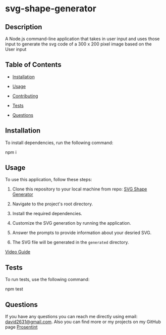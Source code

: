 # svg-shape-generator

  ## Description

  A Node.js command-line application that takes in user input and uses those input to generate the svg code of a 300 x 200 pixel image based on the User input

  ## Table of Contents

  * [Installation](#installation)

  * [Usage](#usage)

  * [Contributing](#contributing)

  * [Tests](#tests)

  * [Questions](#questions)

  ## Installation

  To install dependencies, run the following command:

  npm i

  ## Usage

  To use this application, follow these steps:

  1. Clone this repository to your local machine from repo: [SVG Shape Generator](https://github.com/Prosentint/svg-shape-generator)
  
  2. Navigate to the project's root directory.

  3. Install the required dependencies.

  4. Customize the SVG generation by running the application.

  5. Answer the prompts to provide information about your desried SVG.

  6. The SVG file will be generated in the `generated` directory.

  [Video Guide]()

  ## Tests

  To run tests, use the following command:

  npm test

  ## Questions

  If you have any questions you can reach me directly using email: david2631@gmail.com. 
  Also you can find more or my projects on my GitHub page [Prosentint](https://github.com/Prosentint)

